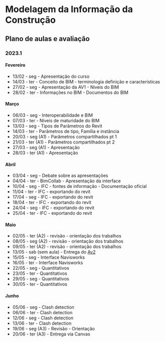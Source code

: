 # Modelagem da Informação da Construção

## Plano de aulas e avaliação
### 2023.1

#### Fevereiro

* 13/02 - seg - Apresentação do curso
* 14/03 - ter - Conceito de BIM - terminologia definição e características
* 27/02 - seg - Apresentação da AV1 - Níveis do BIM
* 28/02 - ter - Informações no BIM - Documentos do BIM

#### Março


* 06/03 - seg - Interoperabilidade e BIM
* 07/03 - ter - Níveis de maturidade do BIM
* 13/03 - seg - Tipos de Parâmetros do Revit
* 14/03 - ter - Parâmetros de tipo, Família e instância
* 20/03 - seg (A1) - Parâmetros compartilhados pt 1
* 21/03 - ter (A1) - Parâmetros compartilhados pt 2
* 27/03 - seg (A1) - Apresentação
* 28/03 - ter (A1) - Apresentação

  

#### Abril



* 03/04 - seg - Debate sobre as apresentações
* 04/04 - ter - BimCollab - Apresentação da interface
* 10/04 - seg - IFC - fontes de informação - Documentação oficial
* 11/04 - ter - IFC - exportando do revit
* 17/04 - seg - IFC - exportando do revit
* 18/04 - ter - IFC - exportando do revit
* 24/04 - seg - IFC - exportando do revit
* 25/04 - ter - IFC - exportando do revit


#### Maio

* 02/05 - ter (A2) - revisão - orientação dos trabalhos
* 08/05 - seg (A2) - revisão - orientação dos trabalhos
* 09/05 - ter (A2) - revisão - orientação dos trabalhos
* 13/05 - sab (sem aula) - Entrega do [Av2](./av2_edital_mic.md)
* 15/05 - seg - Interface Navisworks 
* 16/05 - ter - Interface Navisworks 
* 22/05 - seg - Quantitativos
* 23/05 - ter - Quantitativos
* 29/05 - seg - Quantitativos
* 30/05 - ter - Quantitativos
  
#### Junho


* 05/06 - seg - Clash detection
* 06/06 - ter - Clash detection
* 12/06 - seg - Clash detection
* 13/06 - ter - Clash detection
* 19/06 - seg (A3) - Revisão - Orientação
* 20/06 - ter (A3) - Entrega via Canvas
